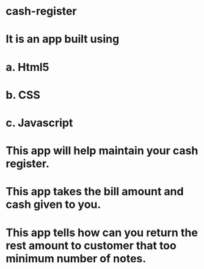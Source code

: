 # cash-register
 
 
# It is an app built using
# a. Html5
# b. CSS
# c. Javascript
 
 
 # This app will help maintain your cash register.
 # This app takes the bill amount and cash given to you.
 # This app tells how can you return the rest amount to customer that too minimum number of notes.

